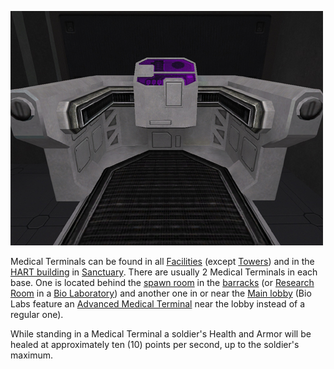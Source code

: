 ![](../images/PSScreenShot0281.jpg "PSScreenShot0281.jpg")

Medical Terminals can be found in all
[Facilities](../locations/Facilities.md) (except [Towers](../locations/Towers.md))
and in the [HART building](../locations/HART_building.md) in
[Sanctuary](../locations/Sanctuary.md). There are usually 2 Medical Terminals
in each base. One is located behind the [spawn
room](spawn_room.md) in the [barracks](../locations/Barracks.md) (or
[Research Room](../locations/Research_Room.md) in a [Bio
Laboratory](../locations/Bio_Laboratory.md)) and another one in or near the
[Main lobby](../locations/Main_lobby.md) (Bio Labs feature an [Advanced
Medical Terminal](Advanced_Medical_Terminal.md) near the lobby
instead of a regular one).

While standing in a Medical Terminal a soldier's Health and Armor will
be healed at approximately ten (10) points per second, up to the
soldier's maximum.

<!--[Category:Game Items](Category:Game_Items.md)-->
